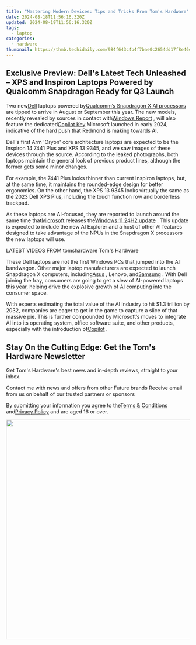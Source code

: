 ```yaml
---
title: "Mastering Modern Devices: Tips and Tricks From Tom's Hardware"
date: 2024-08-18T11:56:16.320Z
updated: 2024-08-19T11:56:16.320Z
tags:
  - laptop
categories:
  - hardware
thumbnail: https://thmb.techidaily.com/984f643c4b4f7bae0c2654dd17f8e46d49464b1fbd02ad27cef488f7c4915f8e.jpg
---
```


## Exclusive Preview: Dell's Latest Tech Unleashed – XPS and Inspiron Laptops Powered by Qualcomm Snapdragon Ready for Q3 Launch

Two new[Dell](https://tools.techidaily.com) laptops powered by[Qualcomm’s Snapdragon X AI processors](https://tools.techidaily.com) are tipped to arrive in August or September this year. The new models, recently revealed by sources in contact with[Windows Report](https://windowsreport.com/exclusive-images-this-is-dells-upcoming-lineup-with-elite-x-intel-ultra-cpus/) , will also feature the dedicated[Copilot Key](https://tools.techidaily.com) Microsoft launched in early 2024, indicative of the hard push that Redmond is making towards AI.

 Dell's first Arm 'Oryon' core architecture laptops are expected to be the Inspiron 14 7441 Plus and XPS 13 9345, and we saw images of these devices through the source. According to the leaked photographs, both laptops maintain the general look of previous product lines, although the former gets some minor changes.

 For example, the 7441 Plus looks thinner than current Inspiron laptops, but, at the same time, it maintains the rounded-edge design for better ergonomics. On the other hand, the XPS 13 9345 looks virtually the same as the 2023 Dell XPS Plus, including the touch function row and borderless trackpad.

 As these laptops are AI-focused, they are reported to launch around the same time that[Microsoft](https://tools.techidaily.com) releases the[Windows 11 24H2 update](https://tools.techidaily.com) . This update is expected to include the new AI Explorer and a host of other AI features designed to take advantage of the NPUs in the Snapdragon X processors the new laptops will use.

 LATEST VIDEOS FROM tomshardware Tom's Hardware

 These Dell laptops are not the first Windows PCs that jumped into the AI bandwagon. Other major laptop manufacturers are expected to launch Snapdragon X computers, including[Asus](https://tools.techidaily.com) , Lenovo, and[Samsung](https://tools.techidaily.com) . With Dell joining the fray, consumers are going to get a slew of AI-powered laptops this year, helping drive the explosive growth of AI computing into the consumer space.

 With experts estimating the total value of the AI industry to hit $1.3 trillion by 2032, companies are eager to get in the game to capture a slice of that massive pie. This is further compounded by Microsoft’s moves to integrate AI into its operating system, office software suite, and other products, especially with the introduction of[Copilot](https://tools.techidaily.com) .

## Stay On the Cutting Edge: Get the Tom's Hardware Newsletter

 Get Tom's Hardware's best news and in-depth reviews, straight to your inbox.

 Contact me with news and offers from other Future brands  Receive email from us on behalf of our trusted partners or sponsors

 By submitting your information you agree to the[Terms & Conditions](https://futureplc.com/terms-conditions/) and[Privacy Policy](https://futureplc.com/privacy-policy/) and are aged 16 or over.

<ins class="adsbygoogle"
     style="display:block"
     data-ad-format="autorelaxed"
     data-ad-client="ca-pub-7571918770474297"
     data-ad-slot="1223367746"></ins>



<ins class="adsbygoogle"
     style="display:block"
     data-ad-client="ca-pub-7571918770474297"
     data-ad-slot="8358498916"
     data-ad-format="auto"
     data-full-width-responsive="true"></ins>



<!-- affiliate ads begin -->
<a href="https://appsumo.8odi.net/c/5597632/2075475/7443" target="_top" id="2075475"><img src="//a.impactradius-go.com/display-ad/7443-2075475" border="0" alt="" width="1200" height="600"/></a><img height="0" width="0" src="https://appsumo.8odi.net/i/5597632/2075475/7443" style="position:absolute;visibility:hidden;" border="0" />
<!-- affiliate ads end -->